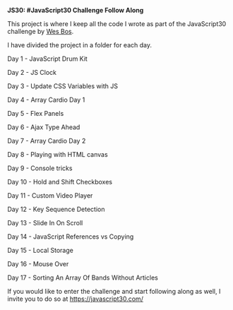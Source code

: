 <strong>JS30: #JavaScript30 Challenge Follow Along</strong>

This project is where I keep all the code I wrote as part of the JavaScript30 challenge by <a href="https://wesbos.com/">Wes Bos</a>.

I have divided the project in a folder for each day.

Day 1 - JavaScript Drum Kit

Day 2 - JS Clock

Day 3 - Update CSS Variables with JS

Day 4 - Array Cardio Day 1

Day 5 - Flex Panels

Day 6 - Ajax Type Ahead

Day 7 - Array Cardio Day 2

Day 8 - Playing with HTML canvas

Day 9 - Console tricks

Day 10 - Hold and Shift Checkboxes

Day 11 - Custom Video Player

Day 12 - Key Sequence Detection

Day 13 - Slide In On Scroll

Day 14 - JavaScript References vs Copying

Day 15 - Local Storage

Day 16 - Mouse Over

Day 17 - Sorting An Array Of Bands Without Articles 

If you would like to enter the challenge and start following along as well, I invite you to do so at https://javascript30.com/
